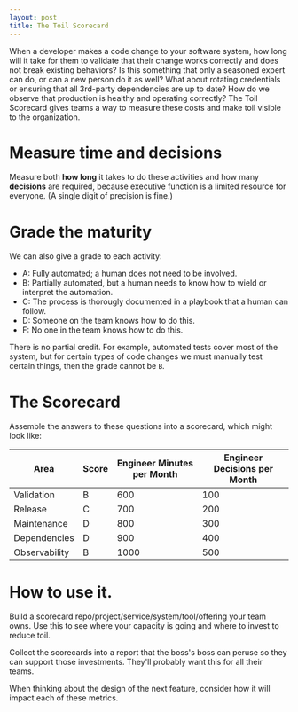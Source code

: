 ```yaml
---
layout: post
title: The Toil Scorecard
---
```


When a developer makes a code change to your software system, how long will it take for them to validate that their change works correctly and does not break existing behaviors? Is this something that only a seasoned expert can do, or can a new person do it as well? What about rotating credentials or ensuring that all 3rd-party dependencies are up to date? How do we observe that production is healthy and operating correctly? The Toil Scorecard gives teams a way to measure these costs and make toil visible to the organization.

# Measure time and decisions

Measure both **how long** it takes to do these activities and how many **decisions** are required, because executive function is a limited resource for everyone. (A single digit of precision is fine.)

# Grade the maturity

We can also give a grade to each activity:

- A: Fully automated; a human does not need to be involved.
- B: Partially automated, but a human needs to know how to wield or interpret the automation.
- C: The process is thorougly documented in a playbook that a human can follow.
- D: Someone on the team knows how to do this.
- F: No one in the team knows how to do this.

There is no partial credit. For example, automated tests cover most of the system, but for certain types of code changes we must manually test certain things, then the grade cannot be `B`.

# The Scorecard

Assemble the answers to these questions into a scorecard, which might look like:

| Area          | Score | Engineer Minutes per Month | Engineer Decisions per Month |
|---------------|-------|----------------------------|------------------------------|
| Validation    | B     | 600                        | 100                          |
| Release       | C     | 700                        | 200                          |
| Maintenance   | D     | 800                        | 300                          |
| Dependencies  | D     | 900                        | 400                          |
| Observability | B     | 1000                       | 500                          |

# How to use it.

Build a scorecard repo/project/service/system/tool/offering your team owns. Use this to see where your capacity is going and where to invest to reduce toil.

Collect the scorecards into a report that the boss's boss can peruse so they can support those investments. They'll probably want this for all their teams.

When thinking about the design of the next feature, consider how it will impact each of these metrics.

